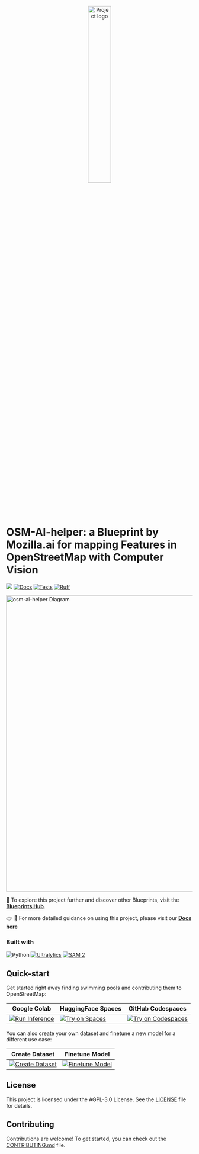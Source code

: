<p align="center">
  <picture>
    <!-- When the user prefers dark mode, show the white logo -->
    <source media="(prefers-color-scheme: dark)" srcset="./images/Blueprint-logo-white.png">
    <!-- When the user prefers light mode, show the black logo -->
    <source media="(prefers-color-scheme: light)" srcset="./images/Blueprint-logo-black.png">
    <!-- Fallback: default to the black logo -->
    <img src="./images/Blueprint-logo-black.png" width="35%" alt="Project logo"/>
  </picture>
</p>

# OSM-AI-helper: a Blueprint by Mozilla.ai for mapping Features in OpenStreetMap with Computer Vision

[![](https://dcbadge.limes.pink/api/server/YuMNeuKStr?style=flat)](https://discord.gg/YuMNeuKStr)
[![Docs](https://github.com/mozilla-ai/osm-ai-helper/actions/workflows/docs.yaml/badge.svg)](https://github.com/mozilla-ai/osm-ai-helper/actions/workflows/docs.yaml/)
[![Tests](https://github.com/mozilla-ai/osm-ai-helper/actions/workflows/tests.yaml/badge.svg)](https://github.com/mozilla-ai/osm-ai-helper/actions/workflows/tests.yaml/)
[![Ruff](https://github.com/mozilla-ai/osm-ai-helper/actions/workflows/lint.yaml/badge.svg?label=Ruff)](https://github.com/mozilla-ai/osm-ai-helper/actions/workflows/lint.yaml/)

<img src="./images/osm-ai-helper-diagram.png" width="800" alt="osm-ai-helper Diagram" />

📘 To explore this project further and discover other Blueprints, visit the [**Blueprints Hub**](https://developer-hub.mozilla.ai/).

👉 📖 For more detailed guidance on using this project, please visit our [**Docs here**](https://mozilla-ai.github.io/osm-ai-helper/)

### Built with

![Python](https://img.shields.io/badge/Python-3.10%2B-blue) [![Ultralytics](https://img.shields.io/badge/Ultralytics-008080?logo=ultralytics&logoColor=white)](https://ultralytics.com/) [![SAM 2](https://img.shields.io/badge/SAM%202-0099FF?logo=meta&logoColor=white)](https://segment-anything.com/)


## Quick-start

Get started right away finding swimming pools and contributing them to OpenStreetMap:

| Google Colab | HuggingFace Spaces  | GitHub Codespaces |
| -------------| ------------------- | ----------------- |
| [![Run Inference](https://colab.research.google.com/assets/colab-badge.svg)](https://colab.research.google.com/github/mozilla-ai/osm-ai-helper/blob/main/demo/run_inference.ipynb) | [![Try on Spaces](https://img.shields.io/badge/%F0%9F%A4%97%20Try%20on-Spaces-blue)](https://huggingface.co/spaces/mozilla-ai/osm-ai-helper) | [![Try on Codespaces](https://github.com/codespaces/badge.svg)](https://github.com/codespaces/new?hide_repo_select=true&ref=main&repo=928839264&skip_quickstart=true&machine=standardLinux32gb) |

You can also create your own dataset and finetune a new model for a different use case:

| Create Dataset  | Finetune Model |
| --------------- | -------------- |
| [![Create Dataset](https://colab.research.google.com/assets/colab-badge.svg)](https://colab.research.google.com/github/mozilla-ai/osm-ai-helper/blob/main/demo/create_dataset.ipynb) | [![Finetune Model](https://colab.research.google.com/assets/colab-badge.svg)](https://colab.research.google.com/github/mozilla-ai/osm-ai-helper/blob/main/demo/finetune_model.ipynb) |


## License

This project is licensed under the AGPL-3.0 License. See the [LICENSE](LICENSE) file for details.

## Contributing

Contributions are welcome! To get started, you can check out the [CONTRIBUTING.md](CONTRIBUTING.md) file.
